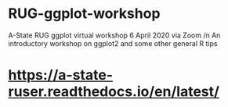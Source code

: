 # RUG-ggplot-workshop
A-State RUG ggplot virtual workshop 6 April 2020 via Zoom /n
An introductory workshop on ggplot2 and some other general R tips

# https://a-state-ruser.readthedocs.io/en/latest/
